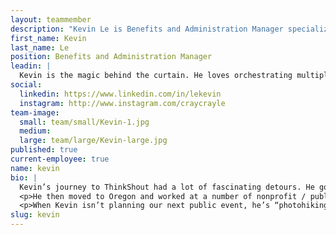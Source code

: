 ```yaml
---
layout: teammember
description: "Kevin Le is Benefits and Administration Manager specializing in process and event management at ThinkShout, a full service digital agency and B-Corp that specializes in nonprofit tech, digital strategy, website development, accessible design, and brand work."
first_name: Kevin
last_name: Le
position: Benefits and Administration Manager
leadin: |
  Kevin is the magic behind the curtain. He loves orchestrating multiple pieces at once to create the perfect workshop, conference, or office celebration.
social:
  linkedin: https://www.linkedin.com/in/lekevin
  instagram: http://www.instagram.com/craycrayle
team-image:
  small: team/small/Kevin-1.jpg
  medium:
  large: team/large/Kevin-large.jpg
published: true
current-employee: true
name: kevin
bio: |
  Kevin’s journey to ThinkShout had a lot of fascinating detours. He got a degree in marine biology from UC Santa Barbara, acquiring a plethora of lab skills and scuba diving experience. Shortly afterwards he moved to the hospitality industry working at a resort in Guam and had a lot of customer service experience teaching guests the art of vacationing on a US territory. He then took a sharp pivot and went to work for the state of California managing power plant projects and coordinating stakeholder meetings for solar power plant projects, that were being funded by the Obama administration. This work piqued his interest in land conservation policy, driving him to obtain a Master’s Degree in Environmental Policy from the University of Michigan.
  <p>He then moved to Oregon and worked at a number of nonprofit / public sector jobs managing offices, events, and equity programs; not to mention assembling workshops and putting on conferences -- some spanning multiple days and over 1,000 attendees.
  <p>When Kevin isn’t planning our next public event, he’s “photohiking” (aka going on stupendous hikes at crazy hours of the day to get _that_ photo), experimenting new food recipes, or binge watching food reality tv (something has to fuel all that hiking, right?).
slug: kevin
---
```


